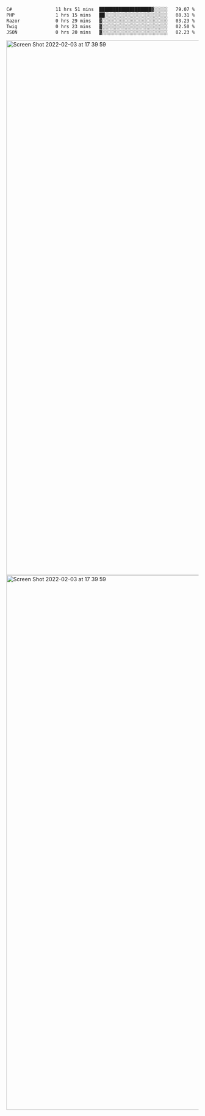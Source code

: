 <!--START_SECTION:waka-->

```txt
C#                11 hrs 51 mins  ███████████████████▓░░░░░   79.07 %
PHP               1 hrs 15 mins   ██░░░░░░░░░░░░░░░░░░░░░░░   08.31 %
Razor             0 hrs 29 mins   ▓░░░░░░░░░░░░░░░░░░░░░░░░   03.23 %
Twig              0 hrs 23 mins   ▓░░░░░░░░░░░░░░░░░░░░░░░░   02.50 %
JSON              0 hrs 20 mins   ▓░░░░░░░░░░░░░░░░░░░░░░░░   02.23 %
```

<!--END_SECTION:waka-->

<img width="1400" alt="Screen Shot 2022-02-03 at 17 39 59" src="https://user-images.githubusercontent.com/45716542/152387304-f2b60485-53a6-4f4b-a818-5cefb1b0c0ae.png">
<img width="1400" alt="Screen Shot 2022-02-03 at 17 39 59" src="https://user-images.githubusercontent.com/45716542/152387273-ea5cdf21-2a45-44da-8bef-00c1763b1d42.png">
